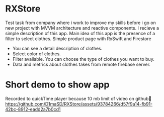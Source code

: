 # RXStore
Test task from company where i work to improve my skills before i go on new project with MVVM architecture and reactive components. I recieve a simple description of this app. Main idea of this app is the presence of a filter to select clothes. Simple product page with RxSwift and Firestore
- You can see a detail description of clothes.
- Select color of clothes.
- Filter available. You can choose the type of clothes you want to buy.
- Data and metrics about clothes takes from remote firebase server.

# Short demo to show app
Recorded to quickTime player because 10 mb limit of video on github🙂
https://github.com/D1maSD/RXStore/assets/93784266/d57f9a14-fb91-42bc-8912-eadd2a7b0cd1

